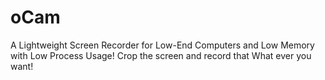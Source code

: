 # oCam
A Lightweight Screen Recorder for Low-End Computers and Low Memory with Low Process Usage! Crop the screen and record that What ever you want!
